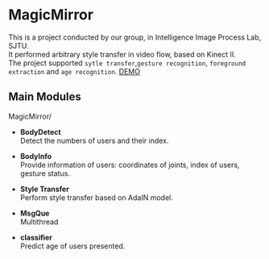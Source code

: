 # MagicMirror

This is a project conducted by our group, in Intelligence Image Process Lab, SJTU.
<br> It performed arbitrary style transfer in video flow, based on Kinect II. 
<br> The project supported `sytle transfer`,`gesture recognition`, `foreground extraction` and `age recognition`.
[DEMO](https://www.bilibili.com/video/av36757803 "悬停显示") 


Main Modules
-------------------

MagicMirror/

* **BodyDetect**
<br>Detect the numbers of users and their index.

* **BodyInfo**
<br> Provide information of users: coordinates of joints, index of users, gesture status.

* **Style Transfer**
<br> Perform style transfer based on AdaIN model.



* **MsgQue**
<br> Multithread

* **classifier**
<br> Predict age of users presented.
